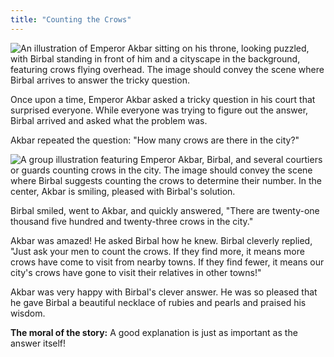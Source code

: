 ```yaml
---
title: "Counting the Crows"
---
```


![An illustration of Emperor Akbar sitting on his throne, looking puzzled, with Birbal standing in front of him and a cityscape in the background, featuring crows flying overhead. The image should convey the scene where Birbal arrives to answer the tricky question.](/images/image_counting-the-crows00000.png)

Once upon a time, Emperor Akbar asked a tricky question in his court that surprised everyone.  While everyone was trying to figure out the answer, Birbal arrived and asked what the problem was.

Akbar repeated the question: "How many crows are there in the city?"

![A group illustration featuring Emperor Akbar, Birbal, and several courtiers or guards counting crows in the city. The image should convey the scene where Birbal suggests counting the crows to determine their number. In the center, Akbar is smiling, pleased with Birbal's solution.](/images/image_counting-the-crows200.png)


Birbal smiled, went to Akbar, and quickly answered, "There are twenty-one thousand five hundred and twenty-three crows in the city."

Akbar was amazed! He asked Birbal how he knew. Birbal cleverly replied, "Just ask your men to count the crows. If they find more, it means more crows have come to visit from nearby towns.  If they find fewer, it means our city's crows have gone to visit their relatives in other towns!"

Akbar was very happy with Birbal's clever answer. He was so pleased that he gave Birbal a beautiful necklace of rubies and pearls and praised his wisdom.

**The moral of the story:**  A good explanation is just as important as the answer itself!
